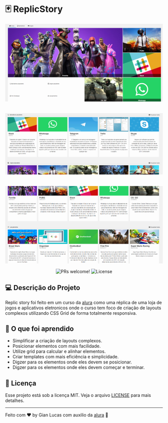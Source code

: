 # 🂿 ReplicStory



   <img alt="Imagem do inicio do site" title="Imagem do inicio do site" src="https://raw.githubusercontent.com/GianLAFerreira/ReplicStory/main/assets/img-git/inicio1.png" width="960" /> 
    <br> <br> <br>
   <img alt="Imagem do inicio do site" title="Imagem do inicio do site" src="https://raw.githubusercontent.com/GianLAFerreira/ReplicStory/main/assets/img-git/inicio2.png" width="960">
    <br> <br> <br>
   <img alt="Imagem do inicio do site" title="Imagem do inicio do site" src="https://raw.githubusercontent.com/GianLAFerreira/ReplicStory/main/assets/img-git/inicio3.png" width="960">



<p align="center">
    <img src="https://img.shields.io/static/v1?label=PRs&message=welcome&color=49AA26&labelColor=000000" alt="PRs welcome!" />
    <img alt="License" src="https://img.shields.io/static/v1?label=license&message=MIT&color=49AA26&labelColor=000000">
</p>


## 💻 Descrição do Projeto 

Replic story foi feito em um curso da [alura](https://cursos.alura.com.br/course/css-grid-layout) como uma réplica de uma loja de jogos e aplicativos eletronicos onde o curso tem foco de criação de layouts complexos utilizando CSS Grid de forma totalmente responsiva.

## 🔖 O que foi aprendido

- Simplificar a criação de layouts complexos.
- Posicionar elementos com mais facilidade.
- Utilize grid para calcular e alinhar elementos.
- Criar templates com mais eficiência e simplicidade.
- Digzer para os elementos onde eles devem se posicionar.
- Digzer para os elementos onde eles devem começar e terminar.

## :memo: Licença

Esse projeto está sob a licença MIT. Veja o arquivo [LICENSE](https://github.com/GianLAFerreira/StoryGame/blob/main/LICENSE) para mais detalhes.

---

Feito com ♥ by Gian Lucas com auxilio da [alura](https://cursos.alura.com.br/) :wave:
